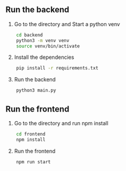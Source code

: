 ## Run the backend

1. Go to the directory and Start a python venv
```bash
    cd backend
    python3 -m venv venv
    source venv/bin/activate
```

2. Install the dependencies
```bash
    pip install -r requirements.txt
```

3. Run the backend
```bash
    python3 main.py
```

## Run the frontend

1. Go to the directory and run npm install
```bash
    cd frontend
    npm install
```

2. Run the frontend
```bash
    npm run start
```

